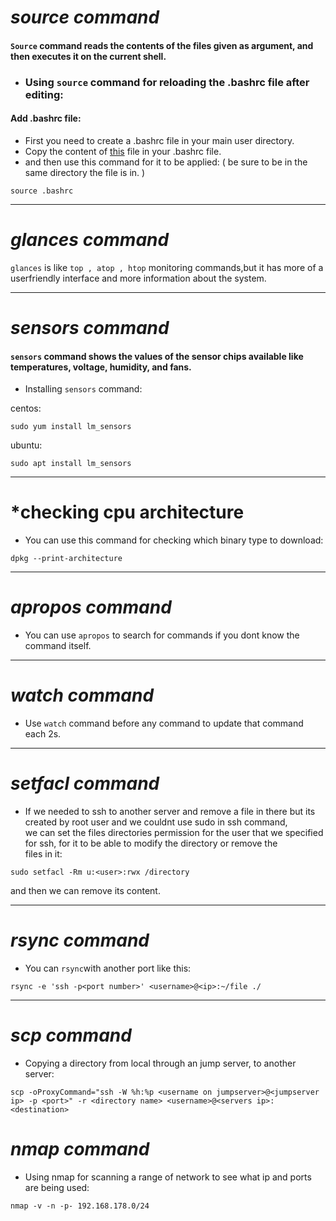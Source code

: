 # *source command*
#### `Source` command reads the contents of the files given as argument, and then executes it on the current shell.  
* ### Using `source` command for reloading the .bashrc file after editing:  

#### Add .bashrc file:  
* First you need to create a .bashrc file in your main user directory.  
* Copy the content of [this](https://gist.github.com/marioBonales/1637696#file-bashrc) file in your .bashrc file.  
* and then use this command for it to be applied:
( be sure to be in the same directory the file is in. )
```
source .bashrc
```
---
# *glances command*
`glances` is like  `top , atop , htop` monitoring commands,but it has more of a userfriendly interface and more information about the system.

---
# *sensors command*
#### `sensors` command shows the values of the sensor chips available like temperatures, voltage, humidity, and fans.  
* Installing `sensors` command:  

centos:  
```
sudo yum install lm_sensors
```
ubuntu:  
```
sudo apt install lm_sensors
```
---
# *checking cpu architecture
* You can use this command for checking which binary type to download:
```
dpkg --print-architecture
```
---
# *apropos command*
* You can use `apropos` to search for commands if you dont know the command itself.

---
# *watch command*
* Use `watch` command before any command to update that command each 2s.  

---
# *setfacl command*
* If we needed to ssh to another server and remove a file in there but its created by root user and we couldnt use sudo in ssh command,  
we can set the files directories permission for the user that we specified for ssh, for it to be able to modify the directory or remove the  
files in it:  
```
sudo setfacl -Rm u:<user>:rwx /directory
```
and then we can remove its content.  

---
# *rsync command*
* You can `rsync`with another port like this:  
```
rsync -e 'ssh -p<port number>' <username>@<ip>:~/file ./
```
---
# *scp command*
* Copying a directory from local through an jump server, to another server:  
```
scp -oProxyCommand="ssh -W %h:%p <username on jumpserver>@<jumpserver ip> -p <port>" -r <directory name> <username>@<servers ip>:<destination>
```
# *nmap command*
* Using nmap for scanning a range of network to see what ip and ports are being used:
```
nmap -v -n -p- 192.168.178.0/24
```
